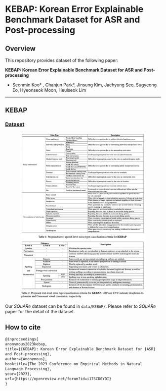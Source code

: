 # KEBAP: Korean Error Explainable Benchmark Dataset for ASR and Post-processing

## Overview
This repository provides dataset of the following paper:

**KEBAP: Korean Error Explainable Benchmark Dataset for ASR and Post-processing**
* Seonmin Koo* , Chanjun Park*, Jinsung Kim, Jaehyung Seo, Sugyeong Eo, Hyeonseok Moon, Heuiseok Lim

---
## KEBAP
### [Dataset](./data/KEBAP/)

<p align="center">
    <img src="./img/kebap_dataset.png" alt="KEBAP Dataset" width="80%" height="80%"> 
</p>


Our *SQuARe* dataset can be found in `data/KEBAP/`. Please refer to *SQuARe* paper for the detail of the dataset.


## How to cite

```
@inproceedings{
anonymous2023kebap,
title={{KEBAP}: Korean Error Explainable Benchmark Dataset for {ASR} and Post-processing},
author={Anonymous},
booktitle={The 2023 Conference on Empirical Methods in Natural Language Processing},
year={2023},
url={https://openreview.net/forum?id=i17SCD0YDI}
}
```
